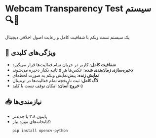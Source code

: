 # Webcam Transparency Test سیستم 🔍📸

یک سیستم تست وبکم با شفافیت کامل و رعایت اصول اخلاقی دیجیتال

## 🌟 ویژگی‌های کلیدی
- **شفافیت کامل**: کاربر در جریان تمام فعالیت‌ها قرار می‌گیرد
- **ذخیره‌سازی زمان‌بندی شده**: عکس‌ها هر ۵ ثانیه یکبار ذخیره می‌شوند
- **نمایش زنده**: پیش‌نمایش وبکم به صورت لحظه‌ای
- **لاگ کامل**: ثبت تاریخچه تمام فعالیت‌ها در ترمینال
- **خروج آسان**: امکان توقف تست با کلید `Q`

## 📥 نیازمندی‌ها
- پایتون ۳.۸ یا جدیدتر
- کتابخانه‌های مورد نیاز:
  ```bash
  pip install opencv-python
